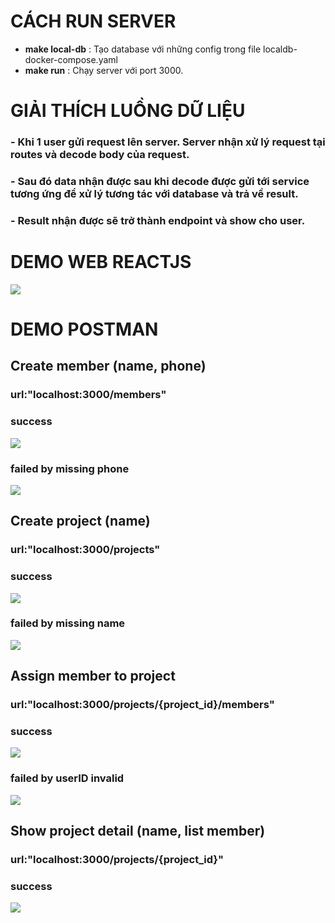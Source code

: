 # CÁCH RUN SERVER
- **make local-db** : Tạo database với những config trong file localdb-docker-compose.yaml 
- **make run** : Chạy server với port 3000.

# GIẢI THÍCH LUỒNG DỮ LIỆU
### - Khi 1 user gửi **request** lên **server**. **Server** nhận xử lý **request** tại **routes** và **decode body** của **request**.
### - Sau đó **data** nhận được sau khi **decode** được gửi tới **service** tương ứng để xử lý tương tác với **database** và trả về **result**.
### - **Result** nhận được sẽ trở thành **endpoint** và show cho user.

# DEMO WEB REACTJS

<img src="https://i.imgur.com/oCoT5Bd.png">

# DEMO POSTMAN

## **Create member (name, phone)**

### url:"localhost:3000/members"

### success
<img src="https://imgur.com/R37W7ZC.png">

### failed by missing phone 
<img src="https://imgur.com/Rn81AeD.png">

## **Create project (name)**

### url:"localhost:3000/projects"

### success
<img src="https://imgur.com/JeGQhLS.png">

### failed by missing name 
<img src="https://imgur.com/Q78PkSA.png">

## **Assign member to project**

### url:"localhost:3000/projects/{project_id}/members"

### success
<img src="https://imgur.com/dagmonI.png">

### failed by userID invalid
<img src="https://imgur.com/fw1UoX9.png">

## **Show project detail (name, list member)**

### url:"localhost:3000/projects/{project_id}"

### success
<img src="https://imgur.com/fH4z7qr.png">



